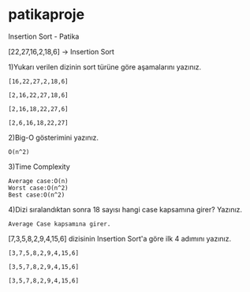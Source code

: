 # patikaproje

Insertion Sort - Patika


[22,27,16,2,18,6] -> Insertion Sort

1)Yukarı verilen dizinin sort türüne göre aşamalarını yazınız.


    [16,22,27,2,18,6]

    [2,16,22,27,18,6]

    [2,16,18,22,27,6]
        
    [2,6,16,18,22,27]
    
2)Big-O gösterimini yazınız.
  
    O(n^2)
    
3)Time Complexity     
  
    Average case:O(n)
    Worst case:O(n^2)
    Best case:O(n^2)

4)Dizi sıralandıktan sonra 18 sayısı hangi case kapsamına girer? Yazınız.

    Average Case kapsamına girer.
    
    
[7,3,5,8,2,9,4,15,6] dizisinin Insertion Sort'a göre ilk 4 adımını yazınız.

    [3,7,5,8,2,9,4,15,6]

    [3,5,7,8,2,9,4,15,6]

    [3,5,7,8,2,9,4,15,6]
